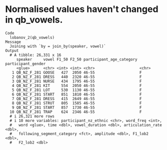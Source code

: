 # Normalised values haven't changed in qb_vowels.

    Code
      lobanov_2(qb_vowels)
    Message
      Joining with `by = join_by(speaker, vowel)`
    Output
      # A tibble: 26,331 x 16
         speaker     vowel F1_50 F2_50 participant_age_category participant_gender
         <glue>      <chr> <int> <int> <chr>                    <chr>             
       1 QB_NZ_F_281 GOOSE   427  2050 46-55                    F                 
       2 QB_NZ_F_281 DRESS   440  2320 46-55                    F                 
       3 QB_NZ_F_281 NURSE   434  1795 46-55                    F                 
       4 QB_NZ_F_281 KIT     554  2050 46-55                    F                 
       5 QB_NZ_F_281 LOT     530  1130 46-55                    F                 
       6 QB_NZ_F_281 START   851  1810 46-55                    F                 
       7 QB_NZ_F_281 DRESS   415  2649 46-55                    F                 
       8 QB_NZ_F_281 STRUT   805  1585 46-55                    F                 
       9 QB_NZ_F_281 START   857  1730 46-55                    F                 
      10 QB_NZ_F_281 TRAP    624  2346 46-55                    F                 
      # i 26,321 more rows
      # i 10 more variables: participant_nz_ethnic <chr>, word_freq <int>,
      #   word <glue>, time <dbl>, vowel_duration <dbl>, articulation_rate <dbl>,
      #   following_segment_category <fct>, amplitude <dbl>, F1_lob2 <dbl>,
      #   F2_lob2 <dbl>

